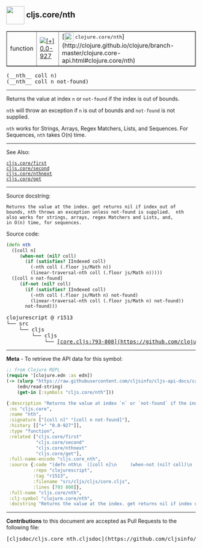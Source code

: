 ## <img width="48px" valign="middle" src="http://i.imgur.com/Hi20huC.png"> cljs.core/nth

 <table border="1">
<tr>

<td>function</td>
<td><a href="https://github.com/cljsinfo/cljs-api-docs/tree/0.0-927"><img valign="middle" alt="[+] 0.0-927" src="https://img.shields.io/badge/+-0.0--927-lightgrey.svg"></a> </td>
<td>
[<img height="24px" valign="middle" src="http://i.imgur.com/1GjPKvB.png"> <samp>clojure.core/nth</samp>](http://clojure.github.io/clojure/branch-master/clojure.core-api.html#clojure.core/nth)
</td>
</tr>
</table>

 <samp>
(__nth__ coll n)<br>
</samp>
 <samp>
(__nth__ coll n not-found)<br>
</samp>

---

Returns the value at index `n` or `not-found` if the index is out of bounds.

`nth` will throw an exception if `n` is out of bounds and `not-found` is not
supplied.

`nth` works for Strings, Arrays, Regex Matchers, Lists, and Sequences. For
Sequences, `nth` takes O(n) time.

---


See Also:

[`cljs.core/first`](cljs.core_first.md)<br>
[`cljs.core/second`](cljs.core_second.md)<br>
[`cljs.core/nthnext`](cljs.core_nthnext.md)<br>
[`cljs.core/get`](cljs.core_get.md)<br>

---

Source docstring:

```
Returns the value at the index. get returns nil if index out of
bounds, nth throws an exception unless not-found is supplied.  nth
also works for strings, arrays, regex Matchers and Lists, and,
in O(n) time, for sequences.
```

Source code:

```clj
(defn nth
  ([coll n]
     (when-not (nil? coll)
       (if (satisfies? IIndexed coll)
         (-nth coll (.floor js/Math n))
         (linear-traversal-nth coll (.floor js/Math n)))))
  ([coll n not-found]
     (if-not (nil? coll)
       (if (satisfies? IIndexed coll)
         (-nth coll (.floor js/Math n) not-found)
         (linear-traversal-nth coll (.floor js/Math n) not-found))
       not-found)))
```

 <pre>
clojurescript @ r1513
└── src
    └── cljs
        └── cljs
            └── <ins>[core.cljs:793-808](https://github.com/clojure/clojurescript/blob/r1513/src/cljs/cljs/core.cljs#L793-L808)</ins>
</pre>


---

__Meta__ - To retrieve the API data for this symbol:

```clj
;; from Clojure REPL
(require '[clojure.edn :as edn])
(-> (slurp "https://raw.githubusercontent.com/cljsinfo/cljs-api-docs/catalog/cljs-api.edn")
    (edn/read-string)
    (get-in [:symbols "cljs.core/nth"]))
```

```clj
{:description "Returns the value at index `n` or `not-found` if the index is out of bounds.\n\n`nth` will throw an exception if `n` is out of bounds and `not-found` is not\nsupplied.\n\n`nth` works for Strings, Arrays, Regex Matchers, Lists, and Sequences. For\nSequences, `nth` takes O(n) time.",
 :ns "cljs.core",
 :name "nth",
 :signature ["[coll n]" "[coll n not-found]"],
 :history [["+" "0.0-927"]],
 :type "function",
 :related ["cljs.core/first"
           "cljs.core/second"
           "cljs.core/nthnext"
           "cljs.core/get"],
 :full-name-encode "cljs.core_nth",
 :source {:code "(defn nth\n  ([coll n]\n     (when-not (nil? coll)\n       (if (satisfies? IIndexed coll)\n         (-nth coll (.floor js/Math n))\n         (linear-traversal-nth coll (.floor js/Math n)))))\n  ([coll n not-found]\n     (if-not (nil? coll)\n       (if (satisfies? IIndexed coll)\n         (-nth coll (.floor js/Math n) not-found)\n         (linear-traversal-nth coll (.floor js/Math n) not-found))\n       not-found)))",
          :repo "clojurescript",
          :tag "r1513",
          :filename "src/cljs/cljs/core.cljs",
          :lines [793 808]},
 :full-name "cljs.core/nth",
 :clj-symbol "clojure.core/nth",
 :docstring "Returns the value at the index. get returns nil if index out of\nbounds, nth throws an exception unless not-found is supplied.  nth\nalso works for strings, arrays, regex Matchers and Lists, and,\nin O(n) time, for sequences."}

```

---

__Contributions__ to this document are accepted as Pull Requests to the following file:

 <pre>
[cljsdoc/cljs.core_nth.cljsdoc](https://github.com/cljsinfo/cljs-api-docs/blob/master/cljsdoc/cljs.core_nth.cljsdoc)
</pre>

